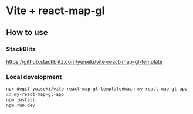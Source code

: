 # Vite + react-map-gl

## How to use

### StackBlitz

https://github.stackblitz.com/yuiseki/vite-react-map-gl-template

### Local development

```bash
npx degit yuiseki/vite-react-map-gl-template#main my-react-map-gl-app
cd my-react-map-gl-app
npm install
npm run dev
```
